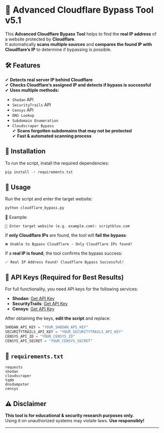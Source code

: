 # 🚀 Advanced Cloudflare Bypass Tool v5.1

This **Advanced Cloudflare Bypass Tool** helps to find the **real IP address** of a website protected by **Cloudflare**.  
It automatically **scans multiple sources** and **compares the found IP with Cloudflare’s IP** to determine if bypassing is possible.

## 🛠 Features
✔ **Detects real server IP behind Cloudflare**  
✔ **Checks Cloudflare’s assigned IP and detects if bypass is successful**  
✔ **Uses multiple methods:**
   - `Shodan` API  
   - `SecurityTrails` API  
   - `Censys` API  
   - `DNS Lookup`  
   - `Subdomain Enumeration`  
   - `Cloudscraper Bypass`  
✔ **Scans forgotten subdomains that may not be protected**  
✔ **Fast & automated scanning process**  

## 🚀 Installation
To run the script, install the required dependencies:

```bash
pip install -r requirements.txt
```

## 📌 Usage
Run the script and enter the target website:

```bash
python cloudflare_bypass.py
```

🔹 Example:
```
🔗 Enter target website (e.g. example.com): scriptblox.com
```

If **only Cloudflare IPs** are found, the tool will **fail the bypass**:
```
❌ Unable to Bypass Cloudflare - Only Cloudflare IPs found!
```
If a **real IP is found**, the tool confirms the bypass success:
```
✅ Real IP Address Found! Cloudflare Bypass Successful!
```

## 🔑 API Keys (Required for Best Results)
For full functionality, you need API keys for the following services:
- **Shodan**: [Get API Key](https://www.shodan.io/)  
- **SecurityTrails**: [Get API Key](https://securitytrails.com/corp/api)  
- **Censys**: [Get API Key](https://censys.io/)  

After obtaining the keys, **edit the script** and replace:
```python
SHODAN_API_KEY = "YOUR_SHODAN_API_KEY"
SECURITYTRAILS_API_KEY = "YOUR_SECURITYTRAILS_API_KEY"
CENSYS_API_ID = "YOUR_CENSYS_ID"
CENSYS_API_SECRET = "YOUR_CENSYS_SECRET"
```

## 📄 `requirements.txt`
```text
requests
shodan
cloudscraper
tqdm
dnsdumpster
censys
```

## ⚠️ Disclaimer
**This tool is for educational & security research purposes only.**  
Using it on unauthorized systems may violate laws. **Use responsibly!**  

---
